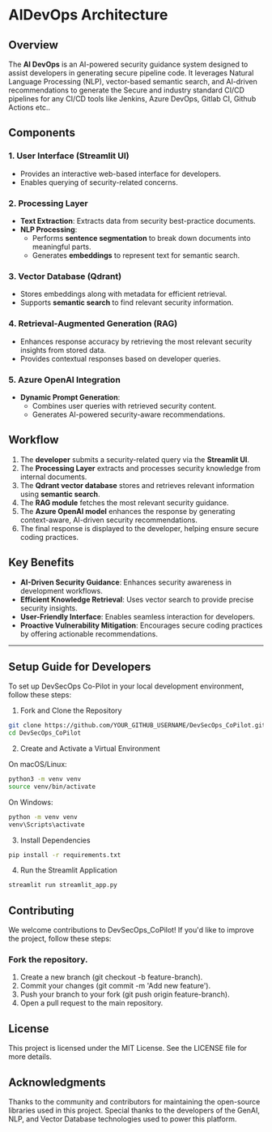 # AIDevOps Architecture  

## Overview  
The **AI DevOps** is an AI-powered security guidance system designed to assist developers in generating secure pipeline code. It leverages Natural Language Processing (NLP), vector-based semantic search, and AI-driven recommendations to generate the Secure and industry standard CI/CD pipelines for any CI/CD tools like Jenkins, Azure DevOps, Gitlab CI, Github Actions etc..  

## Components  

### 1. **User Interface (Streamlit UI)**  
   - Provides an interactive web-based interface for developers.  
   - Enables querying of security-related concerns.  

### 2. **Processing Layer**  
   - **Text Extraction**: Extracts data from security best-practice documents.  
   - **NLP Processing**:  
     - Performs **sentence segmentation** to break down documents into meaningful parts.  
     - Generates **embeddings** to represent text for semantic search.  

### 3. **Vector Database (Qdrant)**  
   - Stores embeddings along with metadata for efficient retrieval.  
   - Supports **semantic search** to find relevant security information.  

### 4. **Retrieval-Augmented Generation (RAG)**  
   - Enhances response accuracy by retrieving the most relevant security insights from stored data.  
   - Provides contextual responses based on developer queries.  

### 5. **Azure OpenAI Integration**  
   - **Dynamic Prompt Generation**:  
     - Combines user queries with retrieved security content.  
     - Generates AI-powered security-aware recommendations.  

## Workflow  
   1. The **developer** submits a security-related query via the **Streamlit UI**.  
   2. The **Processing Layer** extracts and processes security knowledge from internal documents.  
   3. The **Qdrant vector database** stores and retrieves relevant information using **semantic search**.  
   4. The **RAG module** fetches the most relevant security guidance.  
   5. The **Azure OpenAI model** enhances the response by generating context-aware, AI-driven security recommendations.  
   6. The final response is displayed to the developer, helping ensure secure coding practices.  



## Key Benefits  
- **AI-Driven Security Guidance**: Enhances security awareness in development workflows.  
- **Efficient Knowledge Retrieval**: Uses vector search to provide precise security insights.  
- **User-Friendly Interface**: Enables seamless interaction for developers.  
- **Proactive Vulnerability Mitigation**: Encourages secure coding practices by offering actionable recommendations.  

---
## Setup Guide for Developers

To set up DevSecOps Co-Pilot in your local development environment, follow these steps:

1. Fork and Clone the Repository

```bash
git clone https://github.com/YOUR_GITHUB_USERNAME/DevSecOps_CoPilot.git  
cd DevSecOps_CoPilot  
```
2. Create and Activate a Virtual Environment

On macOS/Linux:
```bash
python3 -m venv venv  
source venv/bin/activate  
```
On Windows:
```bash
python -m venv venv  
venv\Scripts\activate  
```
3. Install Dependencies
```bash
pip install -r requirements.txt  
```
4. Run the Streamlit Application
```bash
streamlit run streamlit_app.py
```



## Contributing
We welcome contributions to DevSecOps_CoPilot! If you'd like to improve the project, follow these steps:

### Fork the repository.
   1.  Create a new branch (git checkout -b feature-branch).
   2.  Commit your changes (git commit -m 'Add new feature').
   3.  Push your branch to your fork (git push origin feature-branch).
   4.  Open a pull request to the main repository.

## License
   This project is licensed under the MIT License. See the LICENSE file for more details.

## Acknowledgments
Thanks to the community and contributors for maintaining the open-source libraries used in this project.
Special thanks to the developers of the GenAI, NLP, and Vector Database technologies used to power this platform.
